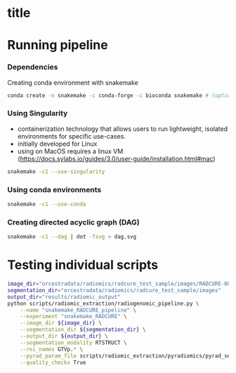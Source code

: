# title

# Running pipeline


### Dependencies

Creating conda environment with snakemake


```bash
conda create -n snakemake -c conda-forge -c bioconda snakemake # (optional: singularity)
```


### Using Singularity

* containerization technology that allows users to run lightweight, isolated environments for specific use-cases.
* initially developed for Linux
* using on MacOS requires a linux VM (https://docs.sylabs.io/guides/3.0/user-guide/installation.html#mac)

``` bash
snakemake -c1 --use-singularity
```

### Using conda environments

```bash
snakemake -c1 --use-conda
```


### Creating directed acyclic graph (DAG)

```bash
snakemake -c1 --dag | dot -Tsvg > dag.svg
```



# Testing individual scripts

```bash
image_dir="orcestradata/radiomics/radcure_test_sample/images/RADCURE-0020"
segmentation_dir="orcestradata/radiomics/radcure_test_sample/images"
output_dir="results/radiomic_output"
python scripts/radiomic_extraction/radiogenomic_pipeline.py \
    --name "snakemake_RADCURE_pipeline" \
    --experiment "snakemake_RADCURE" \
    --image_dir ${image_dir} \
    --segmentation_dir ${segmentation_dir} \
    --output_dir ${output_dir} \
    --segmentation_modality RTSTRUCT \
    --roi_names GTVp.* \
    --pyrad_param_file scripts/radiomic_extraction/pyradiomics/pyrad_settings/settings_original_allFeatures.yaml \
    --quality_checks True 
```


